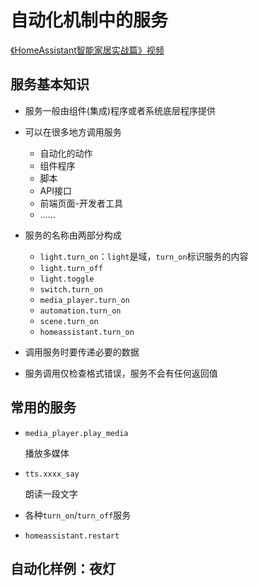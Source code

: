 # 自动化机制中的服务

[《HomeAssistant智能家居实战篇》视频](https://study.163.com/course/courseLearn.htm?courseId=1006189053&share=2&shareId=400000000624093#/learn/video?lessonId=1053699084&courseId=1006189053)

## 服务基本知识

- 服务一般由组件(集成)程序或者系统底层程序提供

- 可以在很多地方调用服务
    + 自动化的动作
    + 组件程序
    + 脚本
    + API接口
    + 前端页面-开发者工具
    + ……

- 服务的名称由两部分构成

    - `light.turn_on`：`light`是域，`turn_on`标识服务的内容
    - `light.turn_off`
    - `light.toggle`
    - `switch.turn_on`
    - `media_player.turn_on`
    - `automation.turn_on`
    - `scene.turn_on`
    - `homeassistant.turn_on`

- 调用服务时要传递必要的数据
- 服务调用仅检查格式错误，服务不会有任何返回值

## 常用的服务

- `media_player.play_media`

    播放多媒体

- `tts.xxxx_say`

    朗读一段文字

- 各种`turn_on`/`turn_off`服务

- `homeassistant.restart`


## 自动化样例：夜灯

